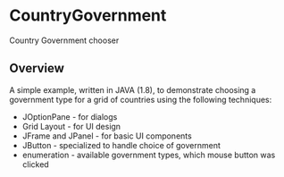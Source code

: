 # CountryGovernment
Country Government chooser
## Overview
A simple example, written in JAVA (1.8), to demonstrate choosing a government type for a grid of countries using the following techniques:
* JOptionPane - for dialogs
* Grid Layout - for UI design
* JFrame and JPanel - for basic UI components
* JButton - specialized to handle choice of government
* enumeration - available government types, which mouse button was clicked
